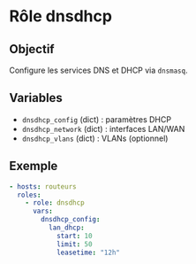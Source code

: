 # Rôle dnsdhcp

## Objectif
Configure les services DNS et DHCP via `dnsmasq`.

## Variables
- `dnsdhcp_config` (dict) : paramètres DHCP
- `dnsdhcp_network` (dict) : interfaces LAN/WAN
- `dnsdhcp_vlans` (dict) : VLANs (optionnel)

## Exemple
```yaml
- hosts: routeurs
  roles:
    - role: dnsdhcp
      vars:
        dnsdhcp_config:
          lan_dhcp:
            start: 10
            limit: 50
            leasetime: "12h"
```
